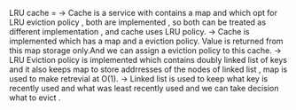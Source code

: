 LRU cache = 
-> Cache is a service with contains a map and which opt for LRU eviction policy , both are implemented , so both can be treated as different implementation , and cache uses LRU policy.
-> Cache is implemented which has a map and a eviction policy. Value is returned from this map storage only.And we can assign a eviction policy to this cache.
-> LRU Eviction policy is implemented which contains doubly linked list of keys and it also keeps map to store addrresses of the nodes of linked list , map is used to make retrevial at O(1).
-> Linked list is used to keep what key is recently used and what was least recently used and we can take decision what to evict .
